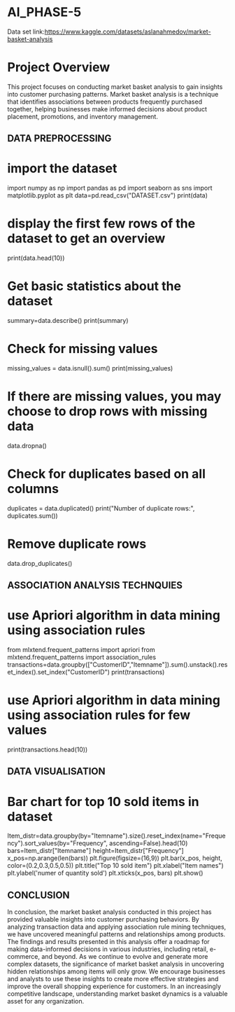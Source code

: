 # AI_PHASE-5

Data set link:https://www.kaggle.com/datasets/aslanahmedov/market-basket-analysis


# Project Overview
This project focuses on conducting market basket analysis to gain insights into customer purchasing patterns. Market basket analysis is a technique that identifies associations between products frequently purchased together, helping businesses make informed decisions about product placement, promotions, and inventory management.

## DATA PREPROCESSING

# import the dataset

import numpy as np
import pandas as pd
import seaborn as sns
import matplotlib.pyplot as plt
data=pd.read_csv("DATASET.csv")
print(data) 

# display the first few rows of the dataset to get an overview
print(data.head(10))

# Get basic statistics about the dataset
summary=data.describe()
print(summary)

# Check for missing values
missing_values = data.isnull().sum()
print(missing_values)

# If there are missing values, you may choose to drop rows with missing data
data.dropna()

# Check for duplicates based on all columns
duplicates = data.duplicated()
print("Number of duplicate rows:", duplicates.sum())

# Remove duplicate rows
data.drop_duplicates()


## ASSOCIATION ANALYSIS TECHNQUIES

# use Apriori algorithm in data mining using association rules
from mlxtend.frequent_patterns import apriori 
from mlxtend.frequent_patterns import association_rules
transactions=data.groupby(["CustomerID","Itemname"]).sum().unstack().reset_index().set_index("CustomerID")
print(transactions)

# use Apriori algorithm in data mining using association rules for few values
print(transactions.head(10))

## DATA VISUALISATION

# Bar chart for top 10 sold items in dataset
Item_distr=data.groupby(by="Itemname").size().reset_index(name="Frequency").sort_values(by="Frequency", ascending=False).head(10)
bars=Item_distr["Itemname"]
height=Item_distr["Frequency"]
x_pos=np.arange(len(bars))
plt.figure(figsize=(16,9))
plt.bar(x_pos, height, color=(0.2,0.3,0.5,0.5))
plt.title("Top 10 sold item")
plt.xlabel("Item names")
plt.ylabel('numer of quantity sold')
plt.xticks(x_pos, bars)
plt.show()

## CONCLUSION
In conclusion, the market basket analysis conducted in this project has provided valuable insights into customer purchasing behaviors. By analyzing transaction data and applying association rule mining techniques, we have uncovered meaningful patterns and relationships among products.
 The findings and results presented in this analysis offer a roadmap for making data-informed decisions in various industries, including retail, e-commerce, and beyond. As we continue to evolve and generate more complex datasets, the significance of market basket analysis in uncovering hidden relationships among items will only grow.
We encourage businesses and analysts to use these insights to create more effective strategies and improve the overall shopping experience for customers. In an increasingly competitive landscape, understanding market basket dynamics is a valuable asset for any organization.
